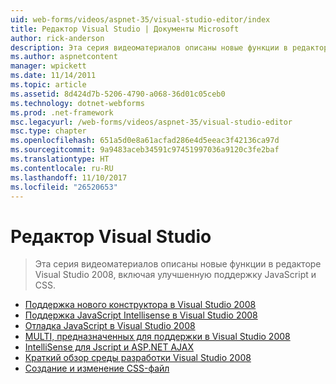 ```yaml
---
uid: web-forms/videos/aspnet-35/visual-studio-editor/index
title: Редактор Visual Studio | Документы Microsoft
author: rick-anderson
description: Эта серия видеоматериалов описаны новые функции в редакторе Visual Studio 2008, включая улучшенную поддержку JavaScript и CSS.
ms.author: aspnetcontent
manager: wpickett
ms.date: 11/14/2011
ms.topic: article
ms.assetid: 8d424d7b-5206-4790-a068-36d01c05ceb0
ms.technology: dotnet-webforms
ms.prod: .net-framework
msc.legacyurl: /web-forms/videos/aspnet-35/visual-studio-editor
msc.type: chapter
ms.openlocfilehash: 651a5d0e8a61acfad286e4d5eeac3f42136ca97d
ms.sourcegitcommit: 9a9483aceb34591c97451997036a9120c3fe2baf
ms.translationtype: HT
ms.contentlocale: ru-RU
ms.lasthandoff: 11/10/2017
ms.locfileid: "26520653"
---
```

<a name="visual-studio-editor"></a>Редактор Visual Studio
====================
> Эта серия видеоматериалов описаны новые функции в редакторе Visual Studio 2008, включая улучшенную поддержку JavaScript и CSS.


- [Поддержка нового конструктора в Visual Studio 2008](new-designer-support-in-visual-studio-2008.md)
- [Поддержка JavaScript Intellisense в Visual Studio 2008](javascript-intellisense-support-in-visual-studio-2008.md)
- [Отладка JavaScript в Visual Studio 2008](javascript-debugging-in-visual-studio-2008.md)
- [MULTI, предназначенных для поддержки в Visual Studio 2008](multi-targeting-support-in-visual-studio-2008.md)
- [IntelliSense для Jscript и ASP.NET AJAX](intellisense-for-jscript-and-aspnet-ajax.md)
- [Краткий обзор среды разработки Visual Studio 2008](quick-tour-of-the-visual-studio-2008-integrated-development-environment.md)
- [Создание и изменение CSS-файл](creating-and-modifying-a-css-file.md)
